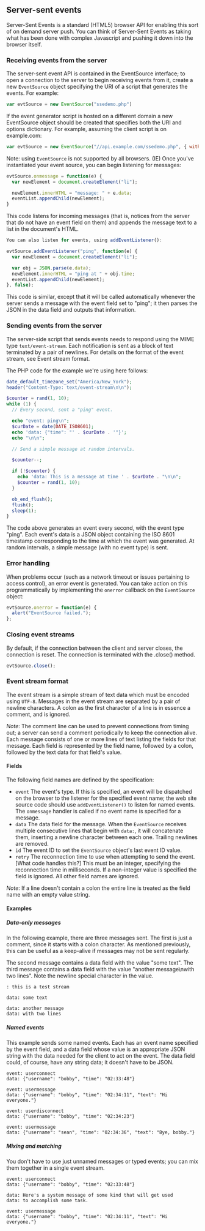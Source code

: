 ## Server-sent events

Server-Sent Events is a standard (HTML5) browser API for enabling this sort of on demand server push. You can think of Server-Sent Events as taking what has been done with complex Javascript and pushing it down into the browser itself.

### Receiving events from the server
The server-sent event API is contained in the EventSource interface; to open a connection to the server to begin receiving events from it, create a new `EventSource` object specifying the URI of a script that generates the events. For example:

```js
var evtSource = new EventSource("ssedemo.php")
```

If the event generator script is hosted on a different domain a new EventSource object should be created that specifies both the URI and options dictionary. For example, assuming the client script is on example.com:

```js
var evtSource = new EventSource("//api.example.com/ssedemo.php", { withCredentials: true } )
```

Note: using `EventSource` is not supported by all browsers. (IE)
Once you've instantiated your event source, you can begin listening for messages:

```js
evtSource.onmessage = function(e) {
  var newElement = document.createElement("li");

  newElement.innerHTML = "message: " + e.data;
  eventList.appendChild(newElement);
}
```

This code listens for incoming messages (that is, notices from the server that do not have an event field on them) and appends the message text to a list in the document's HTML.

```js
You can also listen for events, using addEventListener():

evtSource.addEventListener("ping", function(e) {
  var newElement = document.createElement("li");

  var obj = JSON.parse(e.data);
  newElement.innerHTML = "ping at " + obj.time;
  eventList.appendChild(newElement);
}, false);
```

This code is similar, except that it will be called automatically whenever the server sends a message with the event field set to "ping"; it then parses the JSON in the data field and outputs that information.

### Sending events from the server
The server-side script that sends events needs to respond using the MIME type `text/event-stream`. Each notification is sent as a block of text terminated by a pair of newlines. For details on the format of the event stream, see Event stream format.

The PHP code for the example we're using here follows:

```php
date_default_timezone_set("America/New_York");
header("Content-Type: text/event-stream\n\n");

$counter = rand(1, 10);
while (1) {
  // Every second, sent a "ping" event.

  echo "event: ping\n";
  $curDate = date(DATE_ISO8601);
  echo 'data: {"time": "' . $curDate . '"}';
  echo "\n\n";

  // Send a simple message at random intervals.

  $counter--;

  if (!$counter) {
    echo 'data: This is a message at time ' . $curDate . "\n\n";
    $counter = rand(1, 10);
  }

  ob_end_flush();
  flush();
  sleep(1);
}
```

The code above generates an event every second, with the event type "ping". Each event's data is a JSON object containing the ISO 8601 timestamp corresponding to the time at which the event was generated. At random intervals, a simple message (with no event type) is sent.

### Error handling
When problems occur (such as a network timeout or issues pertaining to access control), an error event is generated. You can take action on this programmatically by  implementing the `onerror` callback on the `EventSource` object:

```js
evtSource.onerror = function(e) {
  alert("EventSource failed.");
};
```

### Closing event streams
By default, if the connection between the client and server closes, the connection is reset.
The connection is terminated with the .close() method.

```js
evtSource.close();
```

### Event stream format
The event stream is a simple stream of text data which must be encoded using `UTF-8`. Messages in the event stream are separated by a pair of newline characters. A colon as the first character of a line is in essence a comment, and is ignored.

_Note_: The comment line can be used to prevent connections from timing out; a server can send a comment periodically to keep the connection alive.
Each message consists of one or more lines of text listing the fields for that message. Each field is represented by the field name, followed by a colon, followed by the text data for that field's value.

#### Fields

The following field names are defined by the specification:

* `event`
The event's type. If this is specified, an event will be dispatched on the browser to the listener for the specified event name; the web site source code should use `addEventListener()` to listen for named events. The `onmessage` handler is called if no event name is specified for a message.
* `data`
The data field for the message. When the `EventSource` receives multiple consecutive lines that begin with `data:`, it will concatenate them, inserting a newline character between each one. Trailing newlines are removed.
* `id`
The event ID to set the `EventSource` object's last event ID value.
* `retry`
The reconnection time to use when attempting to send the event. [What code handles this?] This must be an integer, specifying the reconnection time in milliseconds. If a non-integer value is specified the field is ignored.
All other field names are ignored.

_Note_: If a line doesn't contain a colon the entire line is treated as the field name with an empty value string.

#### Examples

##### Data-only messages

In the following example, there are three messages sent. The first is just a comment, since it starts with a colon character. As mentioned previously, this can be useful as a keep-alive if messages may not be sent regularly.

The second message contains a data field with the value "some text". The third message contains a data field with the value "another message\nwith two lines". Note the newline special character in the value.

```
: this is a test stream

data: some text

data: another message
data: with two lines
```

##### Named events

This example sends some named events. Each has an event name specified by the event field, and a data field whose value is an appropriate JSON string with the data needed for the client to act on the event. The data field could, of course, have any string data; it doesn't have to be JSON.

```
event: userconnect
data: {"username": "bobby", "time": "02:33:48"}

event: usermessage
data: {"username": "bobby", "time": "02:34:11", "text": "Hi everyone."}

event: userdisconnect
data: {"username": "bobby", "time": "02:34:23"}

event: usermessage
data: {"username": "sean", "time": "02:34:36", "text": "Bye, bobby."}
```

##### Mixing and matching

You don't have to use just unnamed messages or typed events; you can mix them together in a single event stream.

```
event: userconnect
data: {"username": "bobby", "time": "02:33:48"}

data: Here's a system message of some kind that will get used
data: to accomplish some task.

event: usermessage
data: {"username": "bobby", "time": "02:34:11", "text": "Hi everyone."}
```
